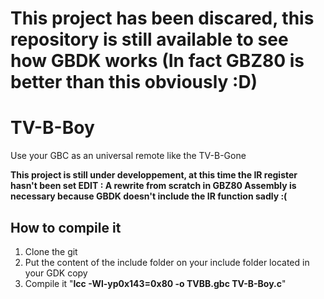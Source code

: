 # This project has been discared, this repository is still available to see how GBDK works (In fact GBZ80 is better than this obviously :D)

# TV-B-Boy
Use your GBC as an universal remote like the TV-B-Gone

**This project is still under developpement, at this time the IR register hasn't been set
EDIT : A rewrite from scratch in GBZ80 Assembly is necessary because GBDK doesn't include the IR function sadly :(**

## How to compile it
1. Clone the git
2. Put the content of the include folder on your include folder located in your GDK copy
3. Compile it "**lcc -Wl-yp0x143=0x80 -o TVBB.gbc TV-B-Boy.c**"
